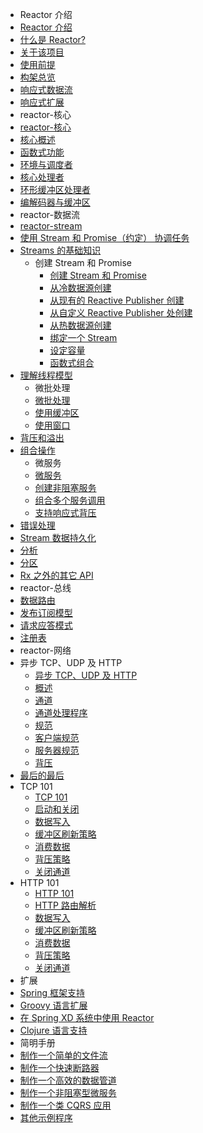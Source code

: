 - Reactor 介绍
 - [Reactor 介绍](00.md)
 - [什么是 Reactor?](01.md)
 - [关于该项目](02.md)
 - [使用前提](03.md)
 - [构架总览](04.md)
 - [响应式数据流](05.md)
 - [响应式扩展](06.md)
- reactor-核心
 - [reactor-核心](07.md)
 - [核心概述](08.md)
 - [函数式功能](09.md)
 - [环境与调度者](10.md)
 - [核心处理者](11.md)
 - [环形缓冲区处理者](12.md)
 - [编解码器与缓冲区](13.md)
- reactor-数据流
 - [reactor-stream](14.md)
 - [使用 Stream 和 Promise（约定） 协调任务](15.md)
 - [Streams 的基础知识](16.md)
     - 创建 Stream 和 Promise
         - [创建 Stream 和 Promise](17.md)
         - [从冷数据源创建](18.md)
         - [从现有的 Reactive Publisher 创建](19.md)
         - [从自定义 Reactive Publisher 处创建](20.md)
         - [从热数据源创建](21.md)
         - [绑定一个 Stream](22.md)
         - [设定容量](23.md)
         - [函数式组合](24.md)
 - [理解线程模型](25.md)
     - 微批处理
     - [微批处理](26.md)
     - [使用缓冲区](27.md)
     - [使用窗口](28.md)
 - [背压和溢出](29.md)
 - [组合操作](30.md)
     - 微服务
     - [微服务](31.md)
     - [创建非阻塞服务](32.md)
     - [组合多个服务调用](33.md)
     - [支持响应式背压](34.md)
 - [错误处理](35.md)
 - [Stream 数据持久化](36.md)
 - [分析](37.md)
 - [分区](38.md)
 - [Rx 之外的其它 API](39.md)
- reactor-总线
 - [数据路由](40.md)
 - [发布订阅模型](41.md)
 - [请求应答模式](42.md)
 - [注册表](43.md)
- reactor-网络
 - 异步 TCP、UDP 及 HTTP
     - [异步 TCP、UDP 及 HTTP](44.md)
     - [概述](45.md)
     - [通道](46.md)
     - [通道处理程序](47.md)
     - [规范](48.md)
     - [客户端规范](49.md)
     - [服务器规范](50.md)
     - [背压](51.md)
 - [最后的最后](52.md)
 - TCP 101
     - [TCP 101](53.md)
     - [启动和关闭](54.md)
     - [数据写入](55.md)
     - [缓冲区刷新策略](56.md)
     - [消费数据](57.md)
     - [背压策略](58.md)
     - [关闭通道](59.md)
 - HTTP 101
     - [HTTP 101](60.md)
     - [HTTP 路由解析](61.md)
     - [数据写入](62.md)
     - [缓冲区刷新策略](63.md)
     - [消费数据](64.md)
     - [背压策略](65.md)
     - [关闭通道](66.md)
- 扩展
 - [Spring 框架支持](67.md)
 - [Groovy 语言扩展](68.md)
 - [在 Spring XD 系统中使用 Reactor](69.md)
 - [Clojure 语言支持](70.md)
- 简明手册
 - [制作一个简单的文件流](71.md)
 - [制作一个快速断路器](72.md)
 - [制作一个高效的数据管道](73.md)
 - [制作一个非阻塞型微服务](74.md)
 - [制作一个类 CQRS 应用](75.md)
 - [其他示例程序](76.md)